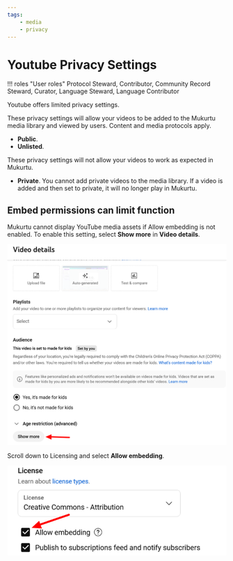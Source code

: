```yaml
---
tags:
    - media
    - privacy
---
```

# Youtube Privacy Settings

!!! roles "User roles"
	Protocol Steward, Contributor, Community Record Steward, Curator, Language Steward, Language Contributor 

Youtube offers limited privacy settings.

These privacy settings will allow your videos to be added to the Mukurtu media library and viewed by users. Content and media protocols apply.

- **Public**.
- **Unlisted**.

These privacy settings will not allow your videos to work as expected in Mukurtu.

- **Private**. You cannot add private videos to the media library. If a video is added and then set to private, it will no longer play in Mukurtu. 

## Embed permissions can limit function

Mukurtu cannot display YouTube media assets if Allow embedding is not enabled. To enable this setting, select **Show more** in **Video details**.

![A YouTube menu with a red arrow pointing to the "Show more" button.](../_embeds/YouTubepermission1.png)

Scroll down to Licensing and select **Allow embedding**.

![A YouTube menu with a red arrow pointing to the selected Allow embedding checkbox.](../_embeds/YouTubepermission2.png)
